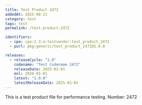 ```yaml
---
title: Test Product 2472
addedAt: 2025-08-21
category: test
tags: test
permalink: /test-product-2472

identifiers:
  - cpe: cpe:2.3:a:testvendor:test_product_2472
  - purl: pkg:generic/test_product_2472@1.0.0

releases:
  - releaseCycle: "1.0"
    codename: "Test Codename 2472"
    releaseDate: 2025-01-01
    eol: 2026-01-01
    latest: "1.0.0"
    latestReleaseDate: 2025-01-01
---
```


This is a test product file for performance testing. Number: 2472
